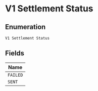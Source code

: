 
# V1 Settlement Status

## Enumeration

`V1 Settlement Status`

## Fields

| Name |
|  --- |
| `FAILED` |
| `SENT` |

